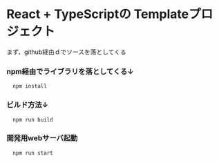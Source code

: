 # React + TypeScriptの Templateプロジェクト

まず、github経由ｄでソースを落としてくる

### npm経由でライブラリを落としてくる↓

```
  npm install
```

### ビルド方法↓

```
  npm run build
```

### 開発用webサーバ起動

```
  npm run start
```

